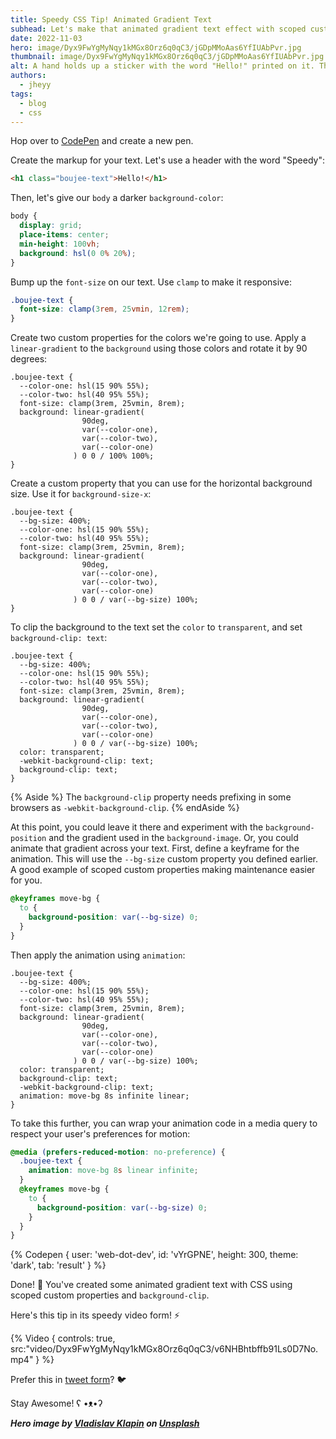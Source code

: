 ```yaml
---
title: Speedy CSS Tip! Animated Gradient Text
subhead: Let's make that animated gradient text effect with scoped custom properties and background-clip
date: 2022-11-03
hero: image/Dyx9FwYgMyNqy1kMGx8Orz6q0qC3/jGDpMMoAas6YfIUAbPvr.jpg
thumbnail: image/Dyx9FwYgMyNqy1kMGx8Orz6q0qC3/jGDpMMoAas6YfIUAbPvr.jpg
alt: A hand holds up a sticker with the word "Hello!" printed on it. The text is orange and the background is black.
authors:
  - jheyy
tags: 
  - blog
  - css
---
```


Hop over to [CodePen](https://pen.new) and create a new pen.

Create the markup for your text. Let's use a header with the word "Speedy":

```html
<h1 class="boujee-text">Hello!</h1>
```

Then, let's give our `body` a darker `background-color`:

```css
body {
  display: grid;
  place-items: center;
  min-height: 100vh;
  background: hsl(0 0% 20%);
}
```

Bump up the `font-size` on our text. Use `clamp` to make it responsive:

```css
.boujee-text {
  font-size: clamp(3rem, 25vmin, 12rem);
}
```

Create two custom properties for the colors we're going to use. Apply a `linear-gradient` to the `background` using those colors and rotate it by 90 degrees:

```css/1-2,6-8
.boujee-text {
  --color-one: hsl(15 90% 55%);
  --color-two: hsl(40 95% 55%);
  font-size: clamp(3rem, 25vmin, 8rem);
  background: linear-gradient(
                90deg,
                var(--color-one),
                var(--color-two),
                var(--color-one)
              ) 0 0 / 100% 100%;
}
```

Create a custom property that you can use for the horizontal background size. Use it for `background-size-x`:

```css/1,10
.boujee-text {
  --bg-size: 400%;
  --color-one: hsl(15 90% 55%);
  --color-two: hsl(40 95% 55%);
  font-size: clamp(3rem, 25vmin, 8rem);
  background: linear-gradient(
                90deg,
                var(--color-one),
                var(--color-two),
                var(--color-one)
              ) 0 0 / var(--bg-size) 100%;
}
```

To clip the background to the text set the `color` to `transparent`, and set `background-clip: text`:


```css/11-13
.boujee-text {
  --bg-size: 400%;
  --color-one: hsl(15 90% 55%);
  --color-two: hsl(40 95% 55%);
  font-size: clamp(3rem, 25vmin, 8rem);
  background: linear-gradient(
                90deg,
                var(--color-one),
                var(--color-two),
                var(--color-one)
              ) 0 0 / var(--bg-size) 100%;
  color: transparent;
  -webkit-background-clip: text;
  background-clip: text;
}
```

{% Aside %}
The `background-clip` property needs prefixing in some browsers as `-webkit-background-clip`.
{% endAside %}

At this point, you could leave it there and experiment with the `background-position` and the gradient used in the `background-image`. Or, you could animate that gradient across your text. First, define a keyframe for the animation. This will use the `--bg-size` custom property you defined earlier. A good example of scoped custom properties making maintenance easier for you.

```css
@keyframes move-bg {
  to {
    background-position: var(--bg-size) 0;
  }
}
```

Then apply the animation using `animation`:

```css/14
.boujee-text {
  --bg-size: 400%;
  --color-one: hsl(15 90% 55%);
  --color-two: hsl(40 95% 55%);
  font-size: clamp(3rem, 25vmin, 8rem);
  background: linear-gradient(
                90deg,
                var(--color-one),
                var(--color-two),
                var(--color-one)
              ) 0 0 / var(--bg-size) 100%;
  color: transparent;
  background-clip: text;
  -webkit-background-clip: text;
  animation: move-bg 8s infinite linear;
}
```

To take this further, you can wrap your animation code in a media query to respect your user's preferences for motion:

```css
@media (prefers-reduced-motion: no-preference) {
  .boujee-text {
    animation: move-bg 8s linear infinite;
  }
  @keyframes move-bg {
    to {
      background-position: var(--bg-size) 0;
    }
  }
}
``` 

{% Codepen {
  user: 'web-dot-dev',
  id: 'vYrGPNE',
  height: 300,
  theme: 'dark',
  tab: 'result'
} %}

Done! 🎉 You've created some animated gradient text with CSS using scoped custom properties and `background-clip`.

Here's this tip in its speedy video form! ⚡️

{% Video {
    controls: true,
    src:"video/Dyx9FwYgMyNqy1kMGx8Orz6q0qC3/v6NHBhtbffb91Ls0D7No.mp4"
  }
%}

Prefer this in [tweet form](https://twitter.com/jh3yy/status/1517629642064150529)? 🐦

Stay Awesome! ʕ •ᴥ•ʔ

___Hero image by [Vladislav Klapin](https://unsplash.com/@lemonvlad) on [Unsplash](https://unsplash.com/s/photos/speedy-text)___
